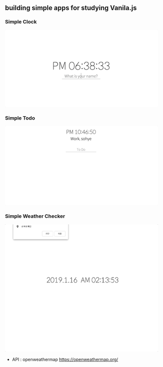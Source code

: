 ## building simple apps for studying Vanila.js

### Simple Clock

![clock](ClockApp/clockApp.gif)



### Simple Todo

![todo](TodoApp/todoapp.gif)

### Simple Weather Checker

![weather](WeatherChecker/weather.gif)

* API : openweathermap https://openweathermap.org/